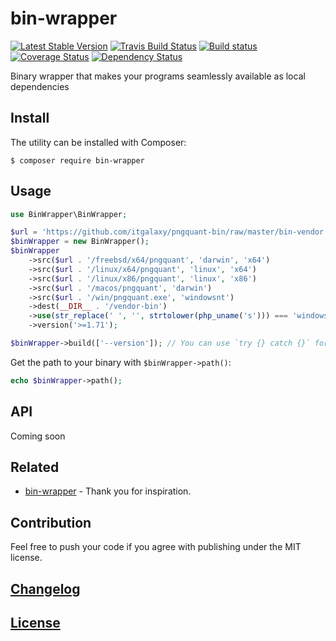 # bin-wrapper

[![Latest Stable Version](https://poser.pugx.org/itgalaxy/bin-wrapper/v/stable)](https://packagist.org/packages/itgalaxy/bin-wrapper)
[![Travis Build Status](https://img.shields.io/travis/itgalaxy/bin-wrapper/master.svg?label=build)](https://travis-ci.org/itgalaxy/bin-wrapper)
[![Build status](https://ci.appveyor.com/api/projects/status/immgvmhqmj3rv53t?svg=true)](https://ci.appveyor.com/project/evilebottnawi/bin-wrapper)
[![Coverage Status](https://coveralls.io/repos/github/itgalaxy/bin-wrapper/badge.svg?branch=master)](https://coveralls.io/github/itgalaxy/bin-wrapper?branch=master)
[![Dependency Status](https://www.versioneye.com/user/projects/584087fade4aca0040ba0f8f/badge.svg?style=flat-square)](https://www.versioneye.com/user/projects/584087fade4aca0040ba0f8f)

Binary wrapper that makes your programs seamlessly available as local dependencies

## Install

The utility can be installed with Composer:

```shell
$ composer require bin-wrapper
```

## Usage

```php
use BinWrapper\BinWrapper;

$url = 'https://github.com/itgalaxy/pngquant-bin/raw/master/bin-vendor';
$binWrapper = new BinWrapper();
$binWrapper
    ->src($url . '/freebsd/x64/pngquant', 'darwin', 'x64')
    ->src($url . '/linux/x64/pngquant', 'linux', 'x64')
    ->src($url . '/linux/x86/pngquant', 'linux', 'x86')
    ->src($url . '/macos/pngquant', 'darwin')
    ->src($url . '/win/pngquant.exe', 'windowsnt')
    ->dest(__DIR__ . '/vendor-bin')
    ->use(str_replace(' ', '', strtolower(php_uname('s'))) === 'windowsnt' ? 'pngquant.exe' : 'pngquant')
    ->version('>=1.71');

$binWrapper->build(['--version']); // You can use `try {} catch {}` for catching exceptions
```

Get the path to your binary with `$binWrapper->path()`:

```php
echo $binWrapper->path();
```

## API

Coming soon

## Related

- [bin-wrapper](https://github.com/kevva/bin-wrapper) - Thank you for inspiration.

## Contribution

Feel free to push your code if you agree with publishing under the MIT license.

## [Changelog](CHANGELOG.md)

## [License](LICENSE)
